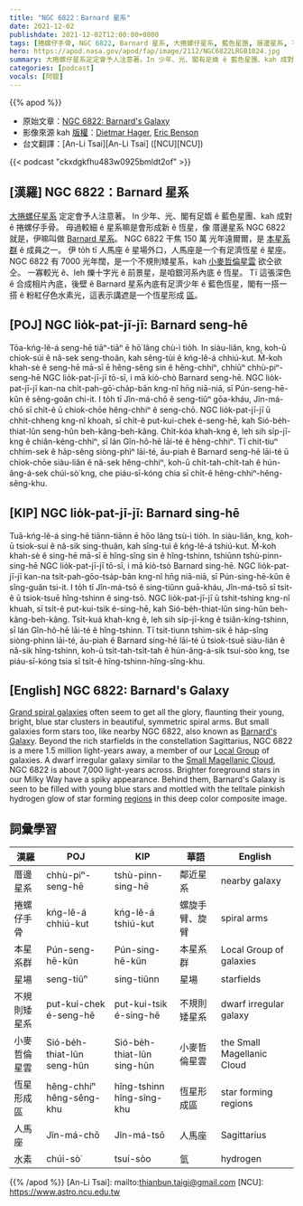 ```yaml
---
title: "NGC 6822：Barnard 星系"
date: 2021-12-02
publishdate: 2021-12-02T12:00:00+0800
tags: [捲螺仔手骨, NGC 6822, Barnard 星系, 大捲螺仔星系, 藍色星團, 厝邊星系, 不規則矮星系, 矮星系, 小麥哲倫星雲, 銀河系, 恆星形成區, 人馬座, 水素, 本星系群]
hero: https://apod.nasa.gov/apod/fap/image/2112/NGC6822LRGB1024.jpg
summary: 大捲螺仔星系定定會予人注意著。In 少年、光、閣有足媠 ê 藍色星團、kah 成對 ê 捲螺仔手骨。毋過較細 ê 星系嘛是會形成新 ê 恆星，像 厝邊星系 NGC 6822 就是，伊嘛叫做 Barnard 星系。
categories: [podcast]
vocals: [阿錕]
---
```


{{% apod %}}

- 原始文章：[NGC 6822: Barnard's Galaxy](https://apod.nasa.gov/apod/ap211202.html)
- 影像來源 kah [版權][copyright]：[Dietmar Hager](https://www.facebook.com/StargazerObservatory/), [Eric Benson](http://www.faintgalaxy.com/)
- 台文翻譯：[An-Li Tsai][An-Li Tsai] ([NCU][NCU])

{{< podcast "ckxdgkfhu483w0925bmldt2of" >}}

## [漢羅] NGC 6822：Barnard 星系
[大捲螺仔星系][Grand spiral galaxies] 定定會予人注意著。
In 少年、光、閣有足媠 ê 藍色星團、kah 成對 ê 捲螺仔手骨。
毋過較細 ê 星系嘛是會形成新 ê 恆星，像 厝邊星系 NGC 6822 就是，伊嘛叫做 [Barnard 星系][Barnard's Galaxy]。
NGC 6822 干焦 150 萬 光年遠爾爾，是 [本星系群][Local Group] ê 成員之一。
伊 to̍h tī 人馬座 ê 星場外口，人馬座是一个有足濟恆星 ê 星座。
NGC 6822 有 7000 光年闊，是一个不規則矮星系，kah [小麥哲倫星雲][Small Magellanic Cloud] 欲仝欲仝。
一寡較光 ê、leh 爍十字光 ê 前景星，是咱銀河系內底 ê 恆星。
Tī 這張深色 ê 合成相片內底，後壁 ê Barnard 星系內底有足濟少年 ê 藍色恆星，閣有一搭一搭 ê 粉紅仔色水素光，這表示講遮是一个恆星形成 [區][regions t]。

## [POJ] NGC lio̍k-pat-jī-jī: Barnard seng-hē
Tōa-kńg-lê-á seng-hē tiāⁿ-tiāⁿ ē hō͘ lâng chù-ì tio̍h.
In siàu-liân, kng, koh-ū chiok-súi ê nâ-sek seng-thoân, kah sêng-tùi ê kńg-lê-á chhiú-kut.
M̄-koh khah-sè ê seng-hē mā-sī ē hêng-sêng sin ê hêng-chhiⁿ, chhiūⁿ chhù-piⁿ-seng-hē NGC lio̍k-pat-jī-jī tō-sī, i mā kiò-chò Barnard seng-hē.
NGC lio̍k-pat-jī-jī kan-na chi̍t-pah-gō͘-cha̍p-bān kng-nî hn̄g niā-niā, sī Pún-seng-hē-kûn ê sêng-goân chi-it.
I to̍h tī Jîn-má-chō ê seng-tiûⁿ gōa-kháu, Jîn-má-chō sī chi̍t-ê ū chiok-chōe hêng-chhiⁿ ê seng-chō.
NGC lio̍k-pat-jī-jī ū chhit-chheng kng-nî khoah, sī chi̍t-ê put-kui-chek é-seng-hē, kah Sió-be̍h-thiat-lûn seng-hûn beh-kâng-beh-kâng.
Chi̍t-kóa khah-kng ê, leh sih si̍p-jī-kng ê chiân-kéng-chhiⁿ, sī lán Gîn-hô-hē lāi-té ê hêng-chhiⁿ.
Tī chit-tiuⁿ chhim-sek ê ha̍p-sêng siòng-phìⁿ lāi-té, āu-piah ê Barnard seng-hē lāi-té ū chiok-chōe siàu-liân ê nâ-sek hêng-chhiⁿ, koh-ū chi̍t-tah-chi̍t-tah ê hún-âng-á-sek chúi-sò͘ kng, che piáu-sī-kóng chia sī chi̍t-ê hêng-chhiⁿ-hêng-sêng-khu.

## [KIP] NGC lio̍k-pat-jī-jī: Barnard sing-hē
Tuā-kńg-lê-á sing-hē tiānn-tiānn ē hōo lâng tsù-ì tio̍h.
In siàu-liân, kng, koh-ū tsiok-suí ê nâ-sik sing-thuân, kah sîng-tuì ê kńg-lê-á tshiú-kut.
M̄-koh khah-sè ê sing-hē mā-sī ē hîng-sîng sin ê hîng-tshinn, tshiūnn tshù-pinn-sing-hē NGC lio̍k-pat-jī-jī tō-sī, i mā kiò-tsò Barnard sing-hē.
NGC lio̍k-pat-jī-jī kan-na tsi̍t-pah-gōo-tsa̍p-bān kng-nî hn̄g niā-niā, sī Pún-sing-hē-kûn ê sîng-guân tsi-it.
I to̍h tī Jîn-má-tsō ê sing-tiûnn guā-kháu, Jîn-má-tsō sī tsi̍t-ê ū tsiok-tsuē hîng-tshinn ê sing-tsō.
NGC lio̍k-pat-jī-jī ū tshit-tshing kng-nî khuah, sī tsi̍t-ê put-kui-tsik é-sing-hē, kah Sió-be̍h-thiat-lûn sing-hûn beh-kâng-beh-kâng.
Tsi̍t-kuá khah-kng ê, leh sih si̍p-jī-kng ê tsiân-kíng-tshinn, sī lán Gîn-hô-hē lāi-té ê hîng-tshinn.
Tī tsit-tiunn tshim-sik ê ha̍p-sîng siòng-phìnn lāi-té, āu-piah ê Barnard sing-hē lāi-té ū tsiok-tsuē siàu-liân ê nâ-sik hîng-tshinn, koh-ū tsi̍t-tah-tsi̍t-tah ê hún-âng-á-sik tsuí-sòo kng, tse piáu-sī-kóng tsia sī tsi̍t-ê hîng-tshinn-hîng-sîng-khu.


## [English] NGC 6822: Barnard's Galaxy
[Grand spiral galaxies][Grand spiral galaxies] often seem to get all the glory, flaunting their young, bright, blue star clusters in beautiful, symmetric spiral arms.
But small galaxies form stars too, like nearby NGC 6822, also known as [Barnard's Galaxy][Barnard's Galaxy].
Beyond the rich starfields in the constellation Sagittarius, NGC 6822 is a mere 1.5 million light-years away, a member of our [Local Group][Local Group] of galaxies.
A dwarf irregular galaxy similar to the [Small Magellanic Cloud][Small Magellanic Cloud], NGC 6822 is about 7,000 light-years across.
Brighter foreground stars in our Milky Way have a spiky appearance.
Behind them, Barnard's Galaxy is seen to be filled with young blue stars and mottled with the telltale pinkish hydrogen glow of star forming [regions][regions e] in this deep color composite image.

## 詞彙學習

|漢羅|POJ|KIP|華語|English|
|-|-|-|-|-|
|厝邊星系|chhù-piⁿ-seng-hē|tshù-pinn-sing-hē|鄰近星系|nearby galaxy|
|捲螺仔手骨|kńg-lê-á chhiú-kut|kńg-lê-á tshiú-kut|螺旋手臂、旋臂|spiral arms|
|本星系群|Pún-seng-hē-kûn|Pún-sing-hē-kûn|本星系群|Local Group of galaxies|
|星場|seng-tiûⁿ|sing-tiûnn|星場|starfields|
|不規則矮星系|put-kui-chek é-seng-hē|put-kui-tsik é-sing-hē|不規則矮星系|dwarf irregular galaxy|
|小麥哲倫星雲|Sió-be̍h-thiat-lûn seng-hûn|Sió-be̍h-thiat-lûn sing-hûn|小麥哲倫星雲|the Small Magellanic Cloud|
|恆星形成區|hêng-chhiⁿ hêng-sêng-khu|hîng-tshinn hîng-sîng-khu|恆星形成區|star forming regions|
|人馬座|Jîn-má-chō|Jîn-má-tsō|人馬座|Sagittarius|
|水素|chúi-sò͘|tsuí-sòo|氫|hydrogen|

{{% /apod %}}
[An-Li Tsai]: mailto:thianbun.taigi@gmail.com
[NCU]: https://www.astro.ncu.edu.tw

[copyright]: https://apod.nasa.gov/apod/fap/lib/about_apod.html#srapply

[Grand spiral galaxies]:https://apod.nasa.gov/apod/ap190629.html
[Barnard's Galaxy]:http://messier.seds.org/xtra/ngc/n6822.html
[Local Group]:http://www.atlasoftheuniverse.com/localgr.html
[Small Magellanic Cloud]:https://www.nasa.gov/content/hubble-space-telescope-finds-source-of-magellanic-stream
[regions e]:https://apod.nasa.gov/apod/ap211119.html
[regions t]:https://apod.tw/daily/20211119/
